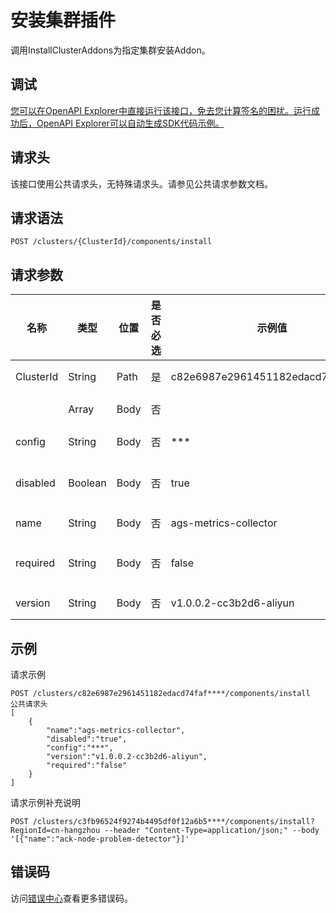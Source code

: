# 安装集群插件

调用InstallClusterAddons为指定集群安装Addon。

## 调试

[您可以在OpenAPI Explorer中直接运行该接口，免去您计算签名的困扰。运行成功后，OpenAPI Explorer可以自动生成SDK代码示例。](https://api.aliyun.com/#product=CS&api=InstallClusterAddons&type=ROA&version=2015-12-15)

## 请求头

该接口使用公共请求头，无特殊请求头。请参见公共请求参数文档。

## 请求语法

```
POST /clusters/{ClusterId}/components/install 
```

## 请求参数

|名称|类型|位置|是否必选|示例值|描述|
|--|--|--|----|---|--|
|ClusterId|String|Path|是|c82e6987e2961451182edacd74faf\*\*\*\*|集群ID。 |
| |Array|Body|否| |Addon列表。 |
|config|String|Body|否|\*\*\*|配置信息。 |
|disabled|Boolean|Body|否|true|是否禁止默认安装。 |
|name|String|Body|否|ags-metrics-collector|Addon名称。 |
|required|String|Body|否|false|是否默认安装。 |
|version|String|Body|否|v1.0.0.2-cc3b2d6-aliyun|Addon版本。 |

## 示例

请求示例

```
POST /clusters/c82e6987e2961451182edacd74faf****/components/install
公共请求头
[
    {
        "name":"ags-metrics-collector",
        "disabled":"true",
        "config":"***",
        "version":"v1.0.0.2-cc3b2d6-aliyun",
        "required":"false"
    }
]
```

请求示例补充说明

```
POST /clusters/c3fb96524f9274b4495df0f12a6b5****/components/install?RegionId=cn-hangzhou --header "Content-Type=application/json;" --body '[{"name":"ack-node-problem-detector"}]'
```

## 错误码

访问[错误中心](https://error-center.alibabacloud.com/status/product/CS)查看更多错误码。

